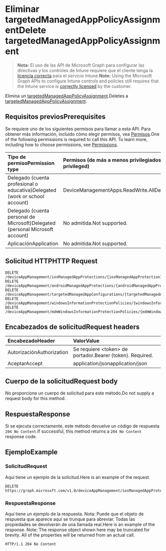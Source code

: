 # <a name="delete-targetedmanagedapppolicyassignment"></a><span data-ttu-id="df24a-101">Eliminar targetedManagedAppPolicyAssignment</span><span class="sxs-lookup"><span data-stu-id="df24a-101">Delete targetedManagedAppPolicyAssignment</span></span>

> <span data-ttu-id="df24a-102">**Nota:** El uso de las API de Microsoft Graph para configurar las directivas y los controles de Intune requiere que el cliente tenga la [licencia correcta](https://go.microsoft.com/fwlink/?linkid=839381) para el servicio Intune.</span><span class="sxs-lookup"><span data-stu-id="df24a-102">**Note:** Using the Microsoft Graph APIs to configure Intune controls and policies still requires that the Intune service is [correctly licensed](https://go.microsoft.com/fwlink/?linkid=839381) by the customer.</span></span>

<span data-ttu-id="df24a-103">Elimina un [targetedManagedAppPolicyAssignment](../resources/intune_mam_targetedmanagedapppolicyassignment.md).</span><span class="sxs-lookup"><span data-stu-id="df24a-103">Deletes a [targetedManagedAppPolicyAssignment](../resources/intune_mam_targetedmanagedapppolicyassignment.md).</span></span>
## <a name="prerequisites"></a><span data-ttu-id="df24a-104">Requisitos previos</span><span class="sxs-lookup"><span data-stu-id="df24a-104">Prerequisites</span></span>
<span data-ttu-id="df24a-p101">Se requiere uno de los siguientes permisos para llamar a esta API. Para obtener más información, incluido cómo elegir permisos, vea [Permisos](../../../concepts/permissions_reference.md).</span><span class="sxs-lookup"><span data-stu-id="df24a-p101">One of the following permissions is required to call this API. To learn more, including how to choose permissions, see [Permissions](../../../concepts/permissions_reference.md).</span></span>

|<span data-ttu-id="df24a-107">Tipo de permiso</span><span class="sxs-lookup"><span data-stu-id="df24a-107">Permission type</span></span>|<span data-ttu-id="df24a-108">Permisos (de más a menos privilegiados)</span><span class="sxs-lookup"><span data-stu-id="df24a-108">Permissions (from least to most privileged)</span></span>|
|:---|:---|
|<span data-ttu-id="df24a-109">Delegado (cuenta profesional o educativa)</span><span class="sxs-lookup"><span data-stu-id="df24a-109">Delegated (work or school account)</span></span>|<span data-ttu-id="df24a-110">DeviceManagementApps.ReadWrite.All</span><span class="sxs-lookup"><span data-stu-id="df24a-110">DeviceManagementApps.ReadWrite.All</span></span>|
|<span data-ttu-id="df24a-111">Delegado (cuenta personal de Microsoft)</span><span class="sxs-lookup"><span data-stu-id="df24a-111">Delegated (personal Microsoft account)</span></span>|<span data-ttu-id="df24a-112">No admitida.</span><span class="sxs-lookup"><span data-stu-id="df24a-112">Not supported.</span></span>|
|<span data-ttu-id="df24a-113">Aplicación</span><span class="sxs-lookup"><span data-stu-id="df24a-113">Application</span></span>|<span data-ttu-id="df24a-114">No admitida.</span><span class="sxs-lookup"><span data-stu-id="df24a-114">Not supported.</span></span>|

## <a name="http-request"></a><span data-ttu-id="df24a-115">Solicitud HTTP</span><span class="sxs-lookup"><span data-stu-id="df24a-115">HTTP Request</span></span>
<!-- {
  "blockType": "ignored"
}
-->
``` http
DELETE /deviceAppManagement/iosManagedAppProtections/{iosManagedAppProtectionId}/assignments/{targetedManagedAppPolicyAssignmentId}
DELETE /deviceAppManagement/androidManagedAppProtections/{androidManagedAppProtectionId}/assignments/{targetedManagedAppPolicyAssignmentId}
DELETE /deviceAppManagement/targetedManagedAppConfigurations/{targetedManagedAppConfigurationId}/assignments/{targetedManagedAppPolicyAssignmentId}
DELETE /deviceAppManagement/windowsInformationProtectionPolicies/{windowsInformationProtectionPolicyId}/assignments/{targetedManagedAppPolicyAssignmentId}
DELETE /deviceAppManagement/mdmWindowsInformationProtectionPolicies/{mdmWindowsInformationProtectionPolicyId}/assignments/{targetedManagedAppPolicyAssignmentId}
```

## <a name="request-headers"></a><span data-ttu-id="df24a-116">Encabezados de solicitud</span><span class="sxs-lookup"><span data-stu-id="df24a-116">Request headers</span></span>
|<span data-ttu-id="df24a-117">Encabezado</span><span class="sxs-lookup"><span data-stu-id="df24a-117">Header</span></span>|<span data-ttu-id="df24a-118">Valor</span><span class="sxs-lookup"><span data-stu-id="df24a-118">Value</span></span>|
|:---|:---|
|<span data-ttu-id="df24a-119">Autorización</span><span class="sxs-lookup"><span data-stu-id="df24a-119">Authorization</span></span>|<span data-ttu-id="df24a-120">Se requiere &lt;token&gt; de portador.</span><span class="sxs-lookup"><span data-stu-id="df24a-120">Bearer {token}. Required.</span></span>|
|<span data-ttu-id="df24a-121">Aceptar</span><span class="sxs-lookup"><span data-stu-id="df24a-121">Accept</span></span>|<span data-ttu-id="df24a-122">application/json</span><span class="sxs-lookup"><span data-stu-id="df24a-122">application/json</span></span>|

## <a name="request-body"></a><span data-ttu-id="df24a-123">Cuerpo de la solicitud</span><span class="sxs-lookup"><span data-stu-id="df24a-123">Request body</span></span>
<span data-ttu-id="df24a-124">No proporcione un cuerpo de solicitud para este método.</span><span class="sxs-lookup"><span data-stu-id="df24a-124">Do not supply a request body for this method.</span></span>

## <a name="response"></a><span data-ttu-id="df24a-125">Respuesta</span><span class="sxs-lookup"><span data-stu-id="df24a-125">Response</span></span>
<span data-ttu-id="df24a-126">Si se ejecuta correctamente, este método devuelve un código de respuesta `204 No Content`.</span><span class="sxs-lookup"><span data-stu-id="df24a-126">If successful, this method returns a `204 No Content` response code.</span></span>

## <a name="example"></a><span data-ttu-id="df24a-127">Ejemplo</span><span class="sxs-lookup"><span data-stu-id="df24a-127">Example</span></span>
### <a name="request"></a><span data-ttu-id="df24a-128">Solicitud</span><span class="sxs-lookup"><span data-stu-id="df24a-128">Request</span></span>
<span data-ttu-id="df24a-129">Aquí tiene un ejemplo de la solicitud.</span><span class="sxs-lookup"><span data-stu-id="df24a-129">Here is an example of the request.</span></span>
``` http
DELETE https://graph.microsoft.com/v1.0/deviceAppManagement/iosManagedAppProtections/{iosManagedAppProtectionId}/assignments/{targetedManagedAppPolicyAssignmentId}
```

### <a name="response"></a><span data-ttu-id="df24a-130">Respuesta</span><span class="sxs-lookup"><span data-stu-id="df24a-130">Response</span></span>
<span data-ttu-id="df24a-p102">Aquí tiene un ejemplo de la respuesta. Nota: Puede que el objeto de respuesta que aparece aquí se trunque para abreviar. Todas las propiedades se devolverán de una llamada real.</span><span class="sxs-lookup"><span data-stu-id="df24a-p102">Here is an example of the response. Note: The response object shown here may be truncated for brevity. All of the properties will be returned from an actual call.</span></span>
``` http
HTTP/1.1 204 No Content
```



